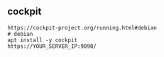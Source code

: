 ## cockpit

    https://cockpit-project.org/running.html#debian
    # debian
    apt install -y cockpit
    https://YOUR_SERVER_IP:9090/
